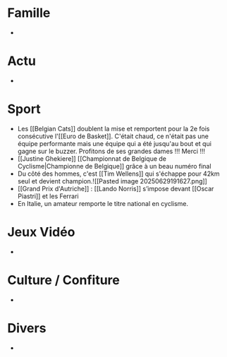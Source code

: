 # Famille
- 
# Actu
- 
# Sport
- Les [[Belgian Cats]] doublent la mise et remportent pour la 2e fois consécutive l'[[Euro de Basket]]. C'était chaud, ce n'était pas une équipe performante mais une équipe qui a été jusqu'au bout et qui gagne sur le buzzer. Profitons de ses grandes dames !!! Merci !!!
- [[Justine Ghekiere]] [[Championnat de Belgique de Cyclisme|Championne de Belgique]] grâce à un beau numéro final
- Du côté des hommes, c'est [[Tim Wellens]] qui s'échappe pour 42km seul et devient champion.![[Pasted image 20250629191627.png]]
- [[Grand Prix d'Autriche]] : [[Lando Norris]] s’impose devant [[Oscar Piastri]] et les Ferrari
- En Italie, un amateur remporte le titre national en cyclisme.
# Jeux Vidéo
- 
# Culture / Confiture
- 
# Divers
- 
